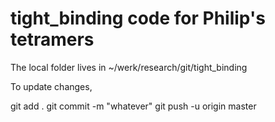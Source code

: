 # tight_binding code for Philip's tetramers

The local folder lives in ~/werk/research/git/tight_binding 

To update changes, 

git add .
git commit -m "whatever"
git push -u origin master
